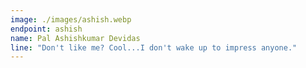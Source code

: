 ```yaml
---
image: ./images/ashish.webp
endpoint: ashish
name: Pal Ashishkumar Devidas
line: "Don't like me? Cool...I don't wake up to impress anyone."
---
```

